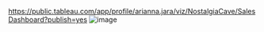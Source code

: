 https://public.tableau.com/app/profile/arianna.jara/viz/NostalgiaCave/SalesDashboard?publish=yes
![image](https://github.com/Datarianna/Video-Game-Store-Database-and-Analysis/assets/138058039/ace62434-db9b-49b8-95dd-bd92f4573b59)
